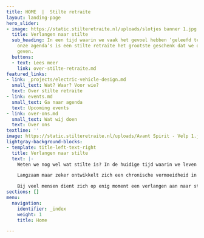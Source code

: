 ```yaml
---
title: HOME  |  Stilte retraite
layout: landing-page
hero_slider:
- image: https://static.stilteretraite.nl/uploads/slotjes banner 1.jpg
  title: Verlangen naar stilte
  sub_heading: In een tijd waarin we vaak het gevoel hebben ‘geleefd te worden’ door
    onze agenda’s is een stilte retraite het grootste geschenk dat we onszelf kunnen
    geven.
  buttons:
  - text: Lees meer
    link: over-stilte-retraite.md
featured_links:
- link: _projects/electric-vehicle-design.md
  small_text: Wat? Waar? Voor wie?
  text: Over stilte retraite
- link: events.md
  small_text: Ga naar agenda
  text: Upcoming events
- link: over-ons.md
  small_text: Wat wij doen
  text: Over ons
textline: ''
image: https://static.stilteretraite.nl/uploads/Avant Spirit - Velp 1.jpg
lightgray-background-blocks:
- template: title-left-text-right
  title: Verlangen naar stilte
  text: |-
    Weten we nog wel wat stilte is? In de huidige tijd waarin we leven laten we ons zo meesleuren door het collectieve ritme, dat we het gevoel hebben ‘geleefd te worden’ door onze agenda’s. We staan onszelf nauwelijks toe om stil te staan bij waar we eigenlijk mee bezig zijn. En: of wat we aan het doen zijn nog wel klopt met waar we van binnen eigenlijk naar verlangen. Onze innerlijke fluisterstem wordt stelselmatig overstemd door de aanjager in ons.

    Langzaam maar zeker ontwikkelt zich een chronische vermoeidheid in ons, die er tijdens vakanties uitkomt, of ons narrig of ziek maakt. Nergens is het stil; niet om ons, niet in ons. We hebben niet echt de ruimte voor contact met anderen en al helemaal niet met onszelf.

    Bij veel mensen dient zich op enig moment een verlangen aan naar stilte, ruimte en bezinning. Soms ook valt dit samen met een verlangen naar geborgenheid, rust en natuur. Misschien ben je daarom ook wel op deze website aanbelandt.
sections: []
menu:
  navigation:
    identifier: _index
    weight: 1
    title: Home

---
```

